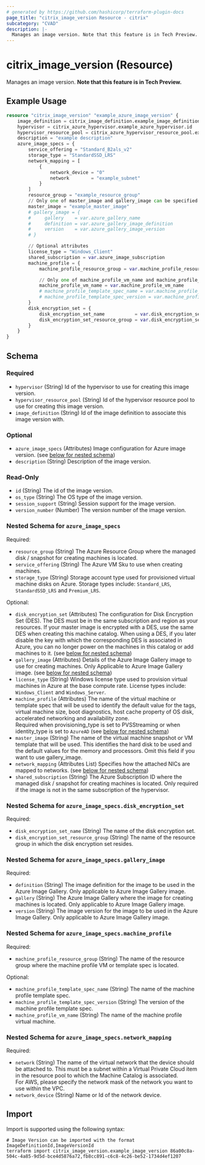 ```yaml
---
# generated by https://github.com/hashicorp/terraform-plugin-docs
page_title: "citrix_image_version Resource - citrix"
subcategory: "CVAD"
description: |-
  Manages an image version. Note that this feature is in Tech Preview.
---
```


# citrix_image_version (Resource)

Manages an image version. **Note that this feature is in Tech Preview.**

## Example Usage

```terraform
resource "citrix_image_version" "example_azure_image_version" {
    image_definition = citrix_image_definition.example_image_definition.id
	hypervisor = citrix_azure_hypervisor.example_azure_hypervisor.id   
	hypervisor_resource_pool = citrix_azure_hypervisor_resource_pool.example_azure_resource_pool.id   
	description = "example description"
	azure_image_specs = {
		service_offering = "Standard_B2als_v2"
		storage_type = "StandardSSD_LRS"
		network_mapping = [
			{
				network_device = "0"
				network 	   = "example_subnet"
			}
		]
		resource_group = "example_resource_group"
        // Only one of master_image and gallery_image can be specified
		master_image = "example_master_image"
        # gallery_image = {
        #     gallery    = var.azure_gallery_name
        #     definition = var.azure_gallery_image_definition
        #     version    = var.azure_gallery_image_version
        # }

        // Optional attributes
		license_type = "Windows_Client"
        shared_subscription = var.azure_image_subscription
        machine_profile = {
            machine_profile_resource_group = var.machine_profile_resource_group

            // Only one of machine_profile_vm_name and machine_profile_template_spec properties can be used
            machine_profile_vm_name = var.machine_profile_vm_name
            # machine_profile_template_spec_name = var.machine_profile_template_spec_name
            # machine_profile_template_spec_version = var.machine_profile_template_spec_version
        }
        disk_encryption_set = {
            disk_encryption_set_name           = var.disk_encryption_set_name
            disk_encryption_set_resource_group = var.disk_encryption_set_resource_group
        }
	}
}
```

<!-- schema generated by tfplugindocs -->
## Schema

### Required

- `hypervisor` (String) Id of the hypervisor to use for creating this image version.
- `hypervisor_resource_pool` (String) Id of the hypervisor resource pool to use for creating this image version.
- `image_definition` (String) Id of the image definition to associate this image version with.

### Optional

- `azure_image_specs` (Attributes) Image configuration for Azure image version. (see [below for nested schema](#nestedatt--azure_image_specs))
- `description` (String) Description of the image version.

### Read-Only

- `id` (String) The id of the image version.
- `os_type` (String) The OS type of the image version.
- `session_support` (String) Session support for the image version.
- `version_number` (Number) The version number of the image version.

<a id="nestedatt--azure_image_specs"></a>
### Nested Schema for `azure_image_specs`

Required:

- `resource_group` (String) The Azure Resource Group where the managed disk / snapshot for creating machines is located.
- `service_offering` (String) The Azure VM Sku to use when creating machines.
- `storage_type` (String) Storage account type used for provisioned virtual machine disks on Azure. Storage types include: `Standard_LRS`, `StandardSSD_LRS` and `Premium_LRS`.

Optional:

- `disk_encryption_set` (Attributes) The configuration for Disk Encryption Set (DES). The DES must be in the same subscription and region as your resources. If your master image is encrypted with a DES, use the same DES when creating this machine catalog. When using a DES, if you later disable the key with which the corresponding DES is associated in Azure, you can no longer power on the machines in this catalog or add machines to it. (see [below for nested schema](#nestedatt--azure_image_specs--disk_encryption_set))
- `gallery_image` (Attributes) Details of the Azure Image Gallery image to use for creating machines. Only Applicable to Azure Image Gallery image. (see [below for nested schema](#nestedatt--azure_image_specs--gallery_image))
- `license_type` (String) Windows license type used to provision virtual machines in Azure at the base compute rate. License types include: `Windows_Client` and `Windows_Server`.
- `machine_profile` (Attributes) The name of the virtual machine or template spec that will be used to identify the default value for the tags, virtual machine size, boot diagnostics, host cache property of OS disk, accelerated networking and availability zone.<br />Required when provisioning_type is set to PVSStreaming or when identity_type is set to `AzureAD` (see [below for nested schema](#nestedatt--azure_image_specs--machine_profile))
- `master_image` (String) The name of the virtual machine snapshot or VM template that will be used. This identifies the hard disk to be used and the default values for the memory and processors. Omit this field if you want to use gallery_image.
- `network_mapping` (Attributes List) Specifies how the attached NICs are mapped to networks. (see [below for nested schema](#nestedatt--azure_image_specs--network_mapping))
- `shared_subscription` (String) The Azure Subscription ID where the managed disk / snapshot for creating machines is located. Only required if the image is not in the same subscription of the hypervisor.

<a id="nestedatt--azure_image_specs--disk_encryption_set"></a>
### Nested Schema for `azure_image_specs.disk_encryption_set`

Required:

- `disk_encryption_set_name` (String) The name of the disk encryption set.
- `disk_encryption_set_resource_group` (String) The name of the resource group in which the disk encryption set resides.


<a id="nestedatt--azure_image_specs--gallery_image"></a>
### Nested Schema for `azure_image_specs.gallery_image`

Required:

- `definition` (String) The image definition for the image to be used in the Azure Image Gallery. Only applicable to Azure Image Gallery image.
- `gallery` (String) The Azure Image Gallery where the image for creating machines is located. Only applicable to Azure Image Gallery image.
- `version` (String) The image version for the image to be used in the Azure Image Gallery. Only applicable to Azure Image Gallery image.


<a id="nestedatt--azure_image_specs--machine_profile"></a>
### Nested Schema for `azure_image_specs.machine_profile`

Required:

- `machine_profile_resource_group` (String) The name of the resource group where the machine profile VM or template spec is located.

Optional:

- `machine_profile_template_spec_name` (String) The name of the machine profile template spec.
- `machine_profile_template_spec_version` (String) The version of the machine profile template spec.
- `machine_profile_vm_name` (String) The name of the machine profile virtual machine.


<a id="nestedatt--azure_image_specs--network_mapping"></a>
### Nested Schema for `azure_image_specs.network_mapping`

Required:

- `network` (String) The name of the virtual network that the device should be attached to. This must be a subnet within a Virtual Private Cloud item in the resource pool to which the Machine Catalog is associated.<br />For AWS, please specify the network mask of the network you want to use within the VPC.
- `network_device` (String) Name or Id of the network device.

## Import

Import is supported using the following syntax:

```shell
# Image Version can be imported with the format ImageDefinitionId,ImageVersionId
terraform import citrix_image_version.example_image_version 86a00c8a-504c-4a85-9d5d-bce4d5876a72,fb8cc891-c6c8-4c26-be52-1734d4ef1207
```